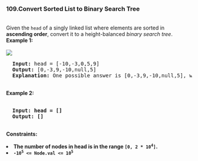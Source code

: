 <h3>109.Convert Sorted List to Binary Search Tree</h3>
<br>
Given the <code>head</code> of a singly linked list where elements are sorted in <strong>ascending order</strong>, convert it to a height-balanced <i>binary search tree</i>.
</br>
<b>Example 1:</b><br>
<br>
<img src="https://user-images.githubusercontent.com/74855047/223795057-94345b2a-2584-4c81-bdc2-8a7f277dbf29.png">
<br>
<pre>
  <strong>Input:</strong> head = [-10,-3,0,5,9]
  <strong>Output:</strong> [0,-3,9,-10,null,5]
  <strong>Explanation:</strong> One possible answer is [0,-3,9,-10,null,5], which represents the shown height balanced BST.
</pre>
<br>
<b>Example 2:</b><br>
<br>
<pre>
  <strong>Input:<strong> head = []
  <strong>Output:</strong> []
</pre>
<br> 
<b>Constraints:</b><br>
<br>
<li>The number of nodes in head is in the range <code>[0, 2 * 10<sup>4</sup>]</code>.</li>
<li><code>-10<sup>5</sup> <= Node.val <= 10<sup>5</sup></code></li>
